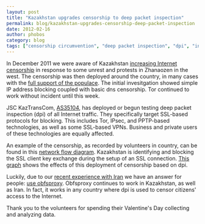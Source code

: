 ```yaml
---
layout: post
title: "Kazakhstan upgrades censorship to deep packet inspection"
permalink: blog/kazakhstan-upgrades-censorship-deep-packet-inspection
date: 2012-02-16
author: phobos
category: blog
tags: ["censorship circumvention", "deep packet inspection", "dpi", "internet censorship", "kazakhstan", "obfsproxy", "tor blocked"]
---
```


In December 2011 we were aware of Kazakhstan [increasing Internet censorship](http://www.hrw.org/news/2011/12/17/kazakhstan-investigate-violence-oil-rich-western-region) in response to some unrest and protests in Zhanaozen in the west. The censorship was then deployed around the country, in many cases with the [full support of the populace](http://www.washingtontimes.com/news/2011/dec/30/kazakhstan-social-networking-ban-censorship-debate/). The initial invesitgation showed simple IP address blocking coupled with basic dns censorship. Tor continued to work without incident until this week.

JSC KazTransCom, [AS35104](http://bgp.he.net/AS35104#_asinfo), has deployed or begun testing deep packet inspection (dpi) of all Internet traffic. They specifically target SSL-based protocols for blocking. This includes Tor, IPsec, and PPTP-based technologies, as well as some SSL-based VPNs. Business and private users of these technologies are equally affected.

An example of the censorship, as recorded by volunteers in country, can be found in this [network flow diagram](https://media.torproject.org/misc/2012-02-14-kazakhstan-dpi-blocking-of-tor.txt). Kazakhstan is identifying and blocking the SSL client key exchange during the setup of an SSL connection. [This graph](https://metrics.torproject.org/users.html?graph=direct-users&start=2011-11-18&end=2012-02-16&country=kz&events=on&dpi=72#direct-users) shows the effects of this deployment of censorship based on dpi.

Luckily, due to our [recent experience with Iran](https://blog.torproject.org/blog/obfsproxy-next-step-censorship-arms-race) we have an answer for people: [use obfsproxy](https://www.torproject.org/projects/obfsproxy.html.en). Obfsproxy continues to work in Kazakhstan, as well as Iran. In fact, it works in any country where dpi is used to censor citizens' access to the Internet.

Thank you to the volunteers for spending their Valentine's Day collecting and analyzing data.

